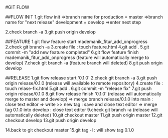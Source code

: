 #GIT FLOW

##FLOW INIT
1.git flow init
=>branch name for production 							= master
=>branch name for "next release" development 			= develop
=>enter next step

2.check branch -a
3.git push origin develop

##FEATURE
1.git flow feature start mademanik_fitur_add_onprogress
2.check git branch -a
3.create file : touch feature.html
4.git add .
5.git commit -m "add new feature completed"
6.git flow feature finish mademanik_fitur_add_onprogress (feature will automatically merge to develop)
7.check git branch -a (feature branch will deleted)
8.git push origin develop

##RELEASE
1.git flow release start '0.1.0'
2.check git branch -a
3.git push origin release/0.1.0 (release will available to remote repository)
4.create file : touch relase-fix.html
5.git add .
6.git commit -m "release fix"
7.git push origin release/0.1.0
8.git flow release finish '0.1.0' (release will automatically merge to master and develop)
  => merge branch release/0.1.0 into main 		: close text editor
  => write >> new tag 							: save and close text editor
  => merge tag 0.1.0 into develop 				: close text editor
9.check git branch -a (release will automatically deleted)
10.git checkout master
11.git push origin master
12.git checkout develop
13.git push origin develop

14.back to git checkout master
15.git tag -l : will show tag 0.1.0
